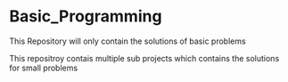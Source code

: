# Basic_Programming
This Repository will only contain the solutions of basic problems 

This repositroy contais multiple sub projects which contains the solutions for small problems 
